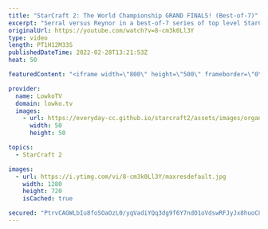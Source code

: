 ```yaml
---
title: "StarCraft 2: The World Championship GRAND FINALS! (Best-of-7)"
excerpt: "Serral versus Reynor in a best-of-7 series of top level StarCraft 2. This series is the Grand Finals of IEM Katowice, and with that the finals of the World Championships. The winner of this match is the current World Champion of StarCraft 2.  IEM Katowice 2022 on Liquipedia: https://liquipedia.net/starcraft2/IEM_Katowice/2022"
originalUrl: https://youtube.com/watch?v=8-cm3k0Ll3Y
type: video
length: PT1H12M33S
publishedDateTime: 2022-02-28T13:21:53Z
heat: 50

featuredContent: "<iframe width=\"800\" height=\"500\" frameborder=\"0\" src=\"https://www.youtube.com/embed/8-cm3k0Ll3Y\" allow=\"accelerometer; autoplay; encrypted-media; gyroscope; picture-in-picture\" allowfullscreen></iframe>"

provider:
  name: LowkoTV
  domain: lowko.tv
  images:
    - url: https://everyday-cc.github.io/starcraft2/assets/images/organizations/lowko.tv-50x50.jpg
      width: 50
      height: 50

topics:
  - StarCraft 2

images:
  - url: https://i.ytimg.com/vi/8-cm3k0Ll3Y/maxresdefault.jpg
    width: 1280
    height: 720
    isCached: true

secured: "PtrvCAGWLbIu8foSOaOzL0/yqVadiYQq3dg9f6Y7ndO1oVdswRFJyJx8huoC8MTNQr2c8lgX+iqrGGrjEOE6G1SBJLLuIa8YMzEeGDhtBFS5VR4WPZE+GGb/k+7W7rAv85a3tVfxE8sBDtxGqw3uxhs/Wgxkm2eC+wB1cW1AxLn8jLOD4zHsyy7rUKIgWXtrAcDQRFvcrzOi0Eu6UVxkrCHIJvY2Vv3ABv+gA6cXGhVMf4x1dwVL1aogNct2bihmtX0fcm0ZeCn90M/N/Yt9fY2CbaLsufpNa9EHxYqId10Ma46EdpKxBpGsYpkNAbqmcqWqP45CJhnhgn/qk3kx6FddhOP2qsgtn0naIqcM+ym2dMCdLFudeWSwLJPHpcWqTNFbe1Tm+ZAfhzBj7VsmAqSs3vboh2l9JQxTlLrP6XFC7cZQZNj5A+zCXlEIcuKh;XI2BZrt4iw+b34r95Kmbng=="
---
```


